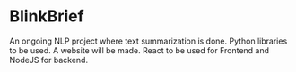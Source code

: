 # BlinkBrief
An ongoing NLP project where text summarization is done. Python libraries to be used. A website will be made. React to be used for Frontend and NodeJS for backend.
